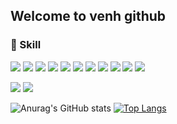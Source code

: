 ## Welcome to venh github

### 🔧 Skill
<img src="https://img.shields.io/badge/JAVA-007396?style=flat-square&logo=java&logoColor=white"> <img src="https://img.shields.io/badge/Spring Boot-6DB33F?style=flat-square&logo=SpringBoot&logoColor=white"> <img src="https://img.shields.io/badge/Spring Security-6DB33F?style=flat-square&logo=Spring Security&logoColor=white"> <img src="https://img.shields.io/badge/Spring Batch-6DB33F?style=flat-square&logo=Spring&logoColor=white"> <img src="https://img.shields.io/badge/JPA-007396?style=flat-square&logo=java&logoColor=white"> <img src="https://img.shields.io/badge/Docker-2496ED?style=flat-square&logo=Docker&logoColor=white"> <img src="https://img.shields.io/badge/Linux-FCC624?style=flat-square&logo=linux&logoColor=black"> <img src="https://img.shields.io/badge/Apache Tomcat-F8DC75?style=flat-square&logo=apachetomcat&logoColor=white"> <img src="https://img.shields.io/badge/Nginx-009639?style=flat-square&logo=nginx&logoColor=white"> <img src="https://img.shields.io/badge/Git-F05032?style=flat-square&logo=Git&logoColor=white"> 
<img src="https://img.shields.io/badge/Github-181717?style=flat-square&logo=github&logoColor=white">

<img src="https://img.shields.io/badge/MySQL-4479A1?style=flat-square&logo=MySQL&logoColor=white"> <img src="https://img.shields.io/badge/Redis-DC382D?style=flat-square&logo=Redis&logoColor=white">

![Anurag's GitHub stats](https://github-readme-stats.vercel.app/api?username=conf312&show_icons=true&theme=radical) [![Top Langs](https://github-readme-stats.vercel.app/api/top-langs/?username=conf312&langs_count=10&layout=compact)]()

<!--
**conf312/conf312** is a ✨ _special_ ✨ repository because its `README.md` (this file) appears on your GitHub profile.
Here are some ideas to get you started:

- 🔭 I’m currently working on ...
- 🌱 I’m currently learning ...
- 👯 I’m looking to collaborate on ...
- 🤔 I’m looking for help with ...
- 💬 Ask me about ...
- 📫 How to reach me: ...
- 😄 Pronouns: ...
- ⚡ Fun fact: ...
-->
